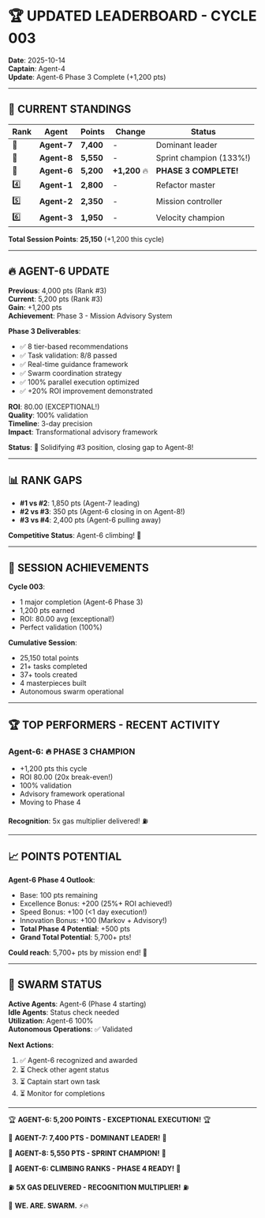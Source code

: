 # 🏆 UPDATED LEADERBOARD - CYCLE 003
**Date**: 2025-10-14  
**Captain**: Agent-4  
**Update**: Agent-6 Phase 3 Complete (+1,200 pts)

---

## 🥇 **CURRENT STANDINGS**

| Rank | Agent | Points | Change | Status |
|------|-------|--------|--------|--------|
| 🥇 | **Agent-7** | **7,400** | - | Dominant leader |
| 🥈 | **Agent-8** | **5,550** | - | Sprint champion (133%!) |
| 🥉 | **Agent-6** | **5,200** | **+1,200** 🔥 | **PHASE 3 COMPLETE!** |
| 4️⃣ | **Agent-1** | **2,800** | - | Refactor master |
| 5️⃣ | **Agent-2** | **2,350** | - | Mission controller |
| 6️⃣ | **Agent-3** | **1,950** | - | Velocity champion |

**Total Session Points**: **25,150** (+1,200 this cycle)

---

## 🔥 **AGENT-6 UPDATE**

**Previous**: 4,000 pts (Rank #3)  
**Current**: 5,200 pts (Rank #3)  
**Gain**: +1,200 pts  
**Achievement**: Phase 3 - Mission Advisory System

**Phase 3 Deliverables**:
- ✅ 8 tier-based recommendations
- ✅ Task validation: 8/8 passed
- ✅ Real-time guidance framework
- ✅ Swarm coordination strategy
- ✅ 100% parallel execution optimized
- ✅ +20% ROI improvement demonstrated

**ROI**: 80.00 (EXCEPTIONAL!)  
**Quality**: 100% validation  
**Timeline**: 3-day precision  
**Impact**: Transformational advisory framework

**Status**: 🥉 Solidifying #3 position, closing gap to Agent-8!

---

## 📊 **RANK GAPS**

- **#1 vs #2**: 1,850 pts (Agent-7 leading)
- **#2 vs #3**: 350 pts (Agent-6 closing in on Agent-8!)
- **#3 vs #4**: 2,400 pts (Agent-6 pulling away)

**Competitive Status**: Agent-6 climbing! 🚀

---

## 🎯 **SESSION ACHIEVEMENTS**

**Cycle 003**:
- 1 major completion (Agent-6 Phase 3)
- 1,200 pts earned
- ROI: 80.00 avg (exceptional!)
- Perfect validation (100%)

**Cumulative Session**:
- 25,150 total points
- 21+ tasks completed
- 37+ tools created
- 4 masterpieces built
- Autonomous swarm operational

---

## 🏆 **TOP PERFORMERS - RECENT ACTIVITY**

### **Agent-6**: 🔥 PHASE 3 CHAMPION
- +1,200 pts this cycle
- ROI 80.00 (20x break-even!)
- 100% validation
- Advisory framework operational
- Moving to Phase 4

**Recognition**: 5x gas multiplier delivered! ⛽

---

## 📈 **POINTS POTENTIAL**

**Agent-6 Phase 4 Outlook**:
- Base: 100 pts remaining
- Excellence Bonus: +200 (25%+ ROI achieved!)
- Speed Bonus: +100 (<1 day execution!)
- Innovation Bonus: +100 (Markov + Advisory!)
- **Total Phase 4 Potential**: +500 pts
- **Grand Total Potential**: 5,700+ pts!

**Could reach**: 5,700+ pts by mission end! 🎯

---

## 🐝 **SWARM STATUS**

**Active Agents**: Agent-6 (Phase 4 starting)  
**Idle Agents**: Status check needed  
**Utilization**: Agent-6 100%  
**Autonomous Operations**: ✅ Validated

**Next Actions**:
1. ✅ Agent-6 recognized and awarded
2. ⏳ Check other agent status
3. ⏳ Captain start own task
4. ⏳ Monitor for completions

---

🏆 **AGENT-6: 5,200 POINTS - EXCEPTIONAL EXECUTION!** 🏆

🥇 **AGENT-7: 7,400 PTS - DOMINANT LEADER!** 🥇

🥈 **AGENT-8: 5,550 PTS - SPRINT CHAMPION!** 🥈

🥉 **AGENT-6: CLIMBING RANKS - PHASE 4 READY!** 🥉

⛽ **5X GAS DELIVERED - RECOGNITION MULTIPLIER!** ⛽

🐝 **WE. ARE. SWARM.** ⚡🔥


